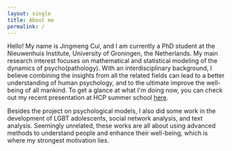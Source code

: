 ```yaml
---
layout: single
title: About me
permalink: /
---
```


Hello! My name is Jingmeng Cui, and I am currently a PhD student at the Nieuwenhuis Institute, University of Groningen, the Netherlands. My main research interest focuses on mathematical and statistical modeling of the dynamics of psycho(pathology). With an interdisciplinary background, I believe combining the insights from all the related fields can lead to a better understanding of human psychology, and to the ultimate improve the well-being of all mankind. To get a glance at what I'm doing now, you can check out my recent presentation at HCP summer school [here](https://osf.io/sz7mp/).

Besides the project on psychological models, I also did some work in the development of LGBT adolescents, social network analysis, and text analysis. Seemingly unrelated, these works are all about using advanced methods to understand people and enhance their well-being, which is where my strongest motivation lies.
